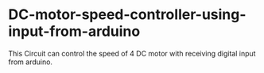 # DC-motor-speed-controller-using-input-from-arduino
This Circuit can control the speed of 4 DC motor with receiving digital input from arduino.

